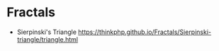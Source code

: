 # Fractals

* Sierpinski's Triangle https://thinkphp.github.io/Fractals/Sierpinski-triangle/triangle.html

